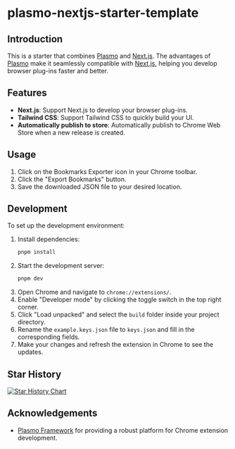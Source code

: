 # plasmo-nextjs-starter-template

## Introduction

This is a starter that combines [Plasmo](https://www.plasmo.com) and [Next.js](https://nextjs.org). The advantages of [Plasmo](https://www.plasmo.com) make it seamlessly compatible with [Next.js](https://nextjs.org), helping you develop browser plug-ins faster and better.

## Features

- **Next.js**: Support Next.js to develop your browser plug-ins.
- **Tailwind CSS**: Support Tailwind CSS to quickly build your UI.
- **Automatically publish to store**: Automatically publish to Chrome Web Store when a new release is created.

## Usage

1. Click on the Bookmarks Exporter icon in your Chrome toolbar.
2. Click the "Export Bookmarks" button.
3. Save the downloaded JSON file to your desired location.

## Development

To set up the development environment:

1. Install dependencies:
   ```sh
   pnpm install
   ```
2. Start the development server:
   ```sh
   pnpm dev
   ```
3. Open Chrome and navigate to `chrome://extensions/`.
4. Enable "Developer mode" by clicking the toggle switch in the top right corner.
5. Click "Load unpacked" and select the `build` folder inside your project directory.
6. Rename the `example.keys.json` file to `keys.json` and fill in the corresponding fields.
7. Make your changes and refresh the extension in Chrome to see the updates.

## Star History

[![Star History Chart](https://api.star-history.com/svg?repos=evanlong0803/plasmo-nextjs-starter-template&type=Date)](https://star-history.com/#evanlong0803/plasmo-nextjs-starter-template&Date)

## Acknowledgements

- [Plasmo Framework](https://www.plasmo.com) for providing a robust platform for Chrome extension development.
